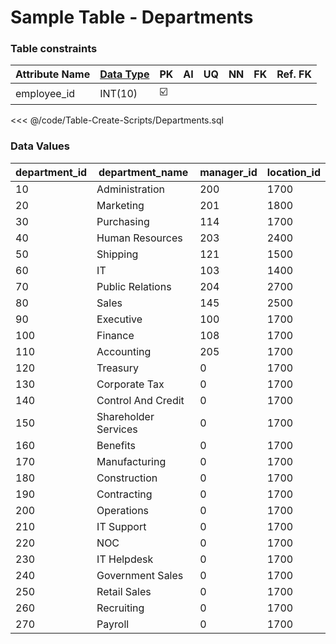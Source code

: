 # Sample Table - Departments

### Table constraints
| Attribute Name | [Data Type](/Overall/DataType/) | PK | AI | UQ | NN | FK | Ref. FK |
|-|-|-|-|-|-|-|-|
|employee_id|INT(10)|:ballot_box_with_check:|

<<< @/code/Table-Create-Scripts/Departments.sql

### Data Values
| department_id | department_name      | manager_id | location_id |
|---------------|----------------------|------------|-------------|
| 10            | Administration       | 200        | 1700        |
| 20            | Marketing            | 201        | 1800        |
| 30            | Purchasing           | 114        | 1700        |
| 40            | Human Resources      | 203        | 2400        |
| 50            | Shipping             | 121        | 1500        |
| 60            | IT                   | 103        | 1400        |
| 70            | Public Relations     | 204        | 2700        |
| 80            | Sales                | 145        | 2500        |
| 90            | Executive            | 100        | 1700        |
| 100           | Finance              | 108        | 1700        |
| 110           | Accounting           | 205        | 1700        |
| 120           | Treasury             | 0          | 1700        |
| 130           | Corporate Tax        | 0          | 1700        |
| 140           | Control And Credit   | 0          | 1700        |
| 150           | Shareholder Services | 0          | 1700        |
| 160           | Benefits             | 0          | 1700        |
| 170           | Manufacturing        | 0          | 1700        |
| 180           | Construction         | 0          | 1700        |
| 190           | Contracting          | 0          | 1700        |
| 200           | Operations           | 0          | 1700        |
| 210           | IT Support           | 0          | 1700        |
| 220           | NOC                  | 0          | 1700        |
| 230           | IT Helpdesk          | 0          | 1700        |
| 240           | Government Sales     | 0          | 1700        |
| 250           | Retail Sales         | 0          | 1700        |
| 260           | Recruiting           | 0          | 1700        |
| 270           | Payroll              | 0          | 1700        |